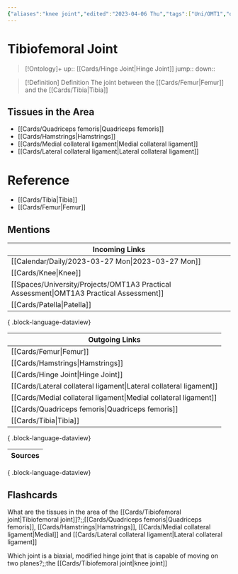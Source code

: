 ```yaml
---
{"aliases":"knee joint","edited":"2023-04-06 Thu","tags":["Uni/OMT1","on/Science/Biology/Anatomy"],"date created":"2023-03-27 Mon","dg-publish":true,"permalink":"/cards/tibiofemoral-joint/","dgPassFrontmatter":true}
---
```


# Tibiofemoral Joint

> [!Ontology]+
> up:: [[Cards/Hinge Joint\|Hinge Joint]]
> jump::
> down:: 

> [!Definition] Definition
> The joint between the [[Cards/Femur\|Femur]] and the [[Cards/Tibia\|Tibia]]

## Tissues in the Area

- [[Cards/Quadriceps femoris\|Quadriceps femoris]]
- [[Cards/Hamstrings\|Hamstrings]]
- [[Cards/Medial collateral ligament\|Medial collateral ligament]]
- [[Cards/Lateral collateral ligament\|Lateral collateral ligament]]

# Reference

- [[Cards/Tibia\|Tibia]]
- [[Cards/Femur\|Femur]]

## Mentions

| Incoming Links                                                                             |
| ------------------------------------------------------------------------------------------ |
| [[Calendar/Daily/2023-03-27 Mon\|2023-03-27 Mon]]                                       |
| [[Cards/Knee\|Knee]]                                                                    |
| [[Spaces/University/Projects/OMT1A3 Practical Assessment\|OMT1A3 Practical Assessment]] |
| [[Cards/Patella\|Patella]]                                                              |

{ .block-language-dataview}

| Outgoing Links                                                        |
| --------------------------------------------------------------------- |
| [[Cards/Femur\|Femur]]                                             |
| [[Cards/Hamstrings\|Hamstrings]]                                   |
| [[Cards/Hinge Joint\|Hinge Joint]]                                 |
| [[Cards/Lateral collateral ligament\|Lateral collateral ligament]] |
| [[Cards/Medial collateral ligament\|Medial collateral ligament]]   |
| [[Cards/Quadriceps femoris\|Quadriceps femoris]]                   |
| [[Cards/Tibia\|Tibia]]                                             |

{ .block-language-dataview}

| Sources |
| ------- |

{ .block-language-dataview}

## Flashcards

What are the tissues in the area of the [[Cards/Tibiofemoral joint\|Tibiofemoral joint]]?;;[[Cards/Quadriceps femoris\|Quadriceps femoris]], [[Cards/Hamstrings\|Hamstrings]], [[Cards/Medial collateral ligament\|Medial]] and [[Cards/Lateral collateral ligament\|Lateral collateral ligament]]
<!--SR:!2023-04-19,3,250-->

Which joint is a biaxial, modified hinge joint that is capable of moving on two planes?;;the [[Cards/Tibiofemoral joint\|knee joint]]